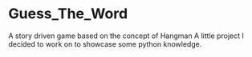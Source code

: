 # Guess_The_Word
A story driven game based on the concept of Hangman
A little project I decided to work on to showcase some python knowledge.
